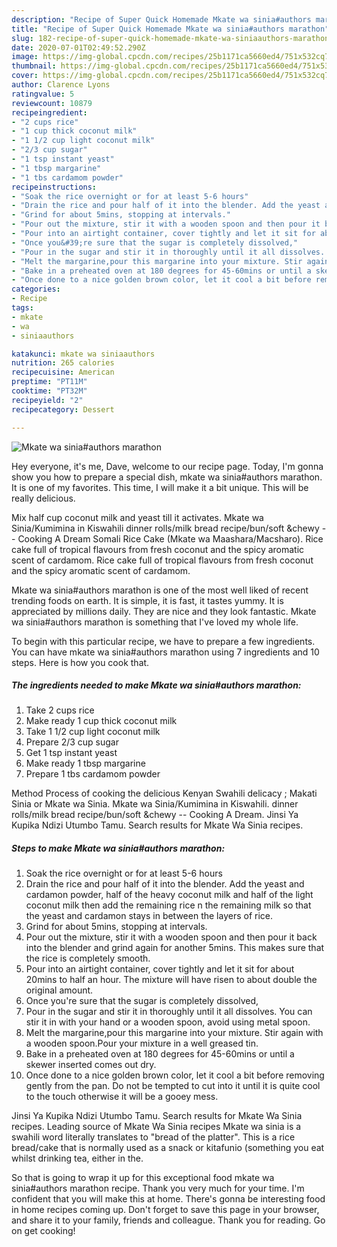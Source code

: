 ```yaml
---
description: "Recipe of Super Quick Homemade Mkate wa sinia#authors marathon"
title: "Recipe of Super Quick Homemade Mkate wa sinia#authors marathon"
slug: 182-recipe-of-super-quick-homemade-mkate-wa-siniaauthors-marathon
date: 2020-07-01T02:49:52.290Z
image: https://img-global.cpcdn.com/recipes/25b1171ca5660ed4/751x532cq70/mkate-wa-siniaauthors-marathon-recipe-main-photo.jpg
thumbnail: https://img-global.cpcdn.com/recipes/25b1171ca5660ed4/751x532cq70/mkate-wa-siniaauthors-marathon-recipe-main-photo.jpg
cover: https://img-global.cpcdn.com/recipes/25b1171ca5660ed4/751x532cq70/mkate-wa-siniaauthors-marathon-recipe-main-photo.jpg
author: Clarence Lyons
ratingvalue: 5
reviewcount: 10879
recipeingredient:
- "2 cups rice"
- "1 cup thick coconut milk"
- "1 1/2 cup light coconut milk"
- "2/3 cup sugar"
- "1 tsp instant yeast"
- "1 tbsp margarine"
- "1 tbs cardamom powder"
recipeinstructions:
- "Soak the rice overnight or for at least 5-6 hours"
- "Drain the rice and pour half of it into the blender. Add the yeast and cardamon powder, half of the heavy coconut milk and half of the light coconut milk then add the remaining rice n the remaining milk so that the yeast and cardamon stays in between the layers of rice."
- "Grind for about 5mins, stopping at intervals."
- "Pour out the mixture, stir it with a wooden spoon and then pour it back into the blender and grind again for another 5mins. This makes sure that the rice is completely smooth."
- "Pour into an airtight container, cover tightly and let it sit for about 20mins to half an hour. The mixture will have risen to about double the original amount."
- "Once you&#39;re sure that the sugar is completely dissolved,"
- "Pour in the sugar and stir it in thoroughly until it all dissolves. You can stir it in with your hand or a wooden spoon, avoid using metal spoon."
- "Melt the margarine,pour this margarine into your mixture. Stir again with a wooden spoon.Pour your mixture in a well greased tin."
- "Bake in a preheated oven at 180 degrees for 45-60mins or until a skewer inserted comes out dry."
- "Once done to a nice golden brown color, let it cool a bit before removing gently from the pan. Do not be tempted to cut into it until it is quite cool to the touch otherwise it will be a gooey mess."
categories:
- Recipe
tags:
- mkate
- wa
- siniaauthors

katakunci: mkate wa siniaauthors 
nutrition: 265 calories
recipecuisine: American
preptime: "PT11M"
cooktime: "PT32M"
recipeyield: "2"
recipecategory: Dessert

---
```



![Mkate wa sinia#authors marathon](https://img-global.cpcdn.com/recipes/25b1171ca5660ed4/751x532cq70/mkate-wa-siniaauthors-marathon-recipe-main-photo.jpg)

Hey everyone, it's me, Dave, welcome to our recipe page. Today, I'm gonna show you how to prepare a special dish, mkate wa sinia#authors marathon. It is one of my favorites. This time, I will make it a bit unique. This will be really delicious.

Mix half cup coconut milk and yeast till it activates. Mkate wa Sinia/Kumimina in Kiswahili dinner rolls/milk bread recipe/bun/soft &amp;chewy -- Cooking A Dream Somali Rice Cake (Mkate wa Maashara/Macsharo). Rice cake full of tropical flavours from fresh coconut and the spicy aromatic scent of cardamom. Rice cake full of tropical flavours from fresh coconut and the spicy aromatic scent of cardamom.

Mkate wa sinia#authors marathon is one of the most well liked of recent trending foods on earth. It is simple, it is fast, it tastes yummy. It is appreciated by millions daily. They are nice and they look fantastic. Mkate wa sinia#authors marathon is something that I've loved my whole life.


To begin with this particular recipe, we have to prepare a few ingredients. You can have mkate wa sinia#authors marathon using 7 ingredients and 10 steps. Here is how you cook that.

<!--inarticleads1-->

##### The ingredients needed to make Mkate wa sinia#authors marathon:

1. Take 2 cups rice
1. Make ready 1 cup thick coconut milk
1. Take 1 1/2 cup light coconut milk
1. Prepare 2/3 cup sugar
1. Get 1 tsp instant yeast
1. Make ready 1 tbsp margarine
1. Prepare 1 tbs cardamom powder


Method Process of cooking the delicious Kenyan Swahili delicacy ; Makati Sinia or Mkate wa Sinia. Mkate wa Sinia/Kumimina in Kiswahili. dinner rolls/milk bread recipe/bun/soft &amp;chewy -- Cooking A Dream. Jinsi Ya Kupika Ndizi Utumbo Tamu. Search results for Mkate Wa Sinia recipes. 

<!--inarticleads2-->

##### Steps to make Mkate wa sinia#authors marathon:

1. Soak the rice overnight or for at least 5-6 hours
1. Drain the rice and pour half of it into the blender. Add the yeast and cardamon powder, half of the heavy coconut milk and half of the light coconut milk then add the remaining rice n the remaining milk so that the yeast and cardamon stays in between the layers of rice.
1. Grind for about 5mins, stopping at intervals.
1. Pour out the mixture, stir it with a wooden spoon and then pour it back into the blender and grind again for another 5mins. This makes sure that the rice is completely smooth.
1. Pour into an airtight container, cover tightly and let it sit for about 20mins to half an hour. The mixture will have risen to about double the original amount.
1. Once you&#39;re sure that the sugar is completely dissolved,
1. Pour in the sugar and stir it in thoroughly until it all dissolves. You can stir it in with your hand or a wooden spoon, avoid using metal spoon.
1. Melt the margarine,pour this margarine into your mixture. Stir again with a wooden spoon.Pour your mixture in a well greased tin.
1. Bake in a preheated oven at 180 degrees for 45-60mins or until a skewer inserted comes out dry.
1. Once done to a nice golden brown color, let it cool a bit before removing gently from the pan. Do not be tempted to cut into it until it is quite cool to the touch otherwise it will be a gooey mess.


Jinsi Ya Kupika Ndizi Utumbo Tamu. Search results for Mkate Wa Sinia recipes. Leading source of Mkate Wa Sinia recipes Mkate wa sinia is a swahili word literally translates to &#34;bread of the platter&#34;. This is a rice bread/cake that is normally used as a snack or kitafunio (something you eat whilst drinking tea, either in the. 

So that is going to wrap it up for this exceptional food mkate wa sinia#authors marathon recipe. Thank you very much for your time. I'm confident that you will make this at home. There's gonna be interesting food in home recipes coming up. Don't forget to save this page in your browser, and share it to your family, friends and colleague. Thank you for reading. Go on get cooking!
